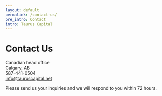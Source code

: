 ```yaml
---
layout: default
permalink: /contact-us/
pre_intro: Contact
intro: Taurus Capital
---
```


# Contact Us

Canadian head office<br />
Calgary, AB<br />
587-441-0504<br />
<a href="mailto:info@tauruscapital.net">info@tauruscapital.net</a>

<div id="contact" class="contact-form">
    <p>Please send us your inquiries and we will respond to you within 72 hours.</p>
    <div class="contact-form-component"></div>
</div>
